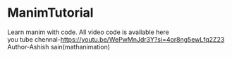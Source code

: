 # ManimTutorial
Learn manim with code. All video code is available here
<br>
you tube chennal-https://youtu.be/WePwMnJdr3Y?si=4or8ng5ewLfq2Z23
<br>
Author-Ashish sain(mathanimation)

